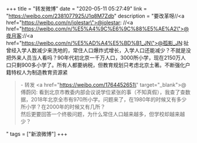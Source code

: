 +++
title = "转发微博"
date = "2020-05-11 05:27:49"
link = "https://weibo.com/2381077925/J1q8M7Zdb"
description = "要改革呀//<a href=\"https://weibo.com/n/jolestar\">@jolestar</a>: //<a href=\"https://weibo.com/n/%E5%A4%9C%E6%9C%88%E5%AE%A2\">@夜月客</a>://<a href=\"https://weibo.com/n/%E5%AD%A4%E5%BD%B1_JN\">@孤影_JN</a>:扯曾经入学人数减少来洗地的，常住人口爆炸式增长，入学人口还能减少？不就是没把外来人员当人看吗？90年代初北京一千万人口，3000所小学，现在2150万人口只剩900多小学了。所有人都要纳税，但教育规划只考虑北京土著。不断强化户籍特权人为制造教育资源紧<br><blockquote> - 转发 <a href=\"https://weibo.com/1764452651\" target=\"_blank\">@傅蔚冈</a>: 看到北京市教委内部会议说学位紧张的事（不知真假），我查了查数据，2018年北京全市有970所小学。问题来了，在1980年的时候又有多少所小学？在2000年的时候又有几所？<br>然后更要回答一个终极问题，为什么常住人口越来越多，但学校却越来越少？ </blockquote>"
tags = ["新浪微博"]
+++
